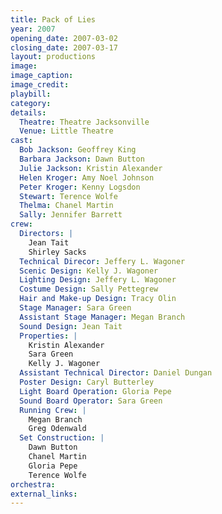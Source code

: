 ```yaml
---
title: Pack of Lies
year: 2007
opening_date: 2007-03-02
closing_date: 2007-03-17
layout: productions
image:
image_caption:
image_credit:
playbill: 
category: 
details:
  Theatre: Theatre Jacksonville
  Venue: Little Theatre
cast:
  Bob Jackson: Geoffrey King
  Barbara Jackson: Dawn Button
  Julie Jackson: Kristin Alexander
  Helen Kroger: Amy Noel Johnson
  Peter Kroger: Kenny Logsdon
  Stewart: Terence Wolfe
  Thelma: Chanel Martin
  Sally: Jennifer Barrett
crew:
  Directors: |
    Jean Tait
    Shirley Sacks
  Technical Direcor: Jeffery L. Wagoner
  Scenic Design: Kelly J. Wagoner
  Lighting Design: Jeffery L. Wagoner
  Costume Design: Sally Pettegrew
  Hair and Make-up Design: Tracy Olin
  Stage Manager: Sara Green
  Assistant Stage Manager: Megan Branch
  Sound Design: Jean Tait
  Properties: |
    Kristin Alexander
    Sara Green
    Kelly J. Wagoner
  Assistant Technical Director: Daniel Dungan
  Poster Design: Caryl Butterley
  Light Board Operation: Gloria Pepe
  Sound Board Operator: Sara Green
  Running Crew: |
    Megan Branch
    Greg Odenwald
  Set Construction: |
    Dawn Button
    Chanel Martin
    Gloria Pepe
    Terence Wolfe
orchestra:
external_links:
---
```


